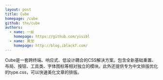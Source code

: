 ```yaml
---
layout: post
title: Cube
homepage: /cube
github: thx/cube
authors:
  - name: 一丝
    homepage: https://github.com/yisibl
  - name: 黄龙
    homepage: http://blog.iblack7.com/
---
```


Cube是一套跨终端、响应式、低设计耦合的CSS解决方案。包含全新基础重置、布局、按钮、工具类、字体图标等相对独立的模块。此外还提供专为中文排版优化的type.css，可以快速美化文章的排版。
